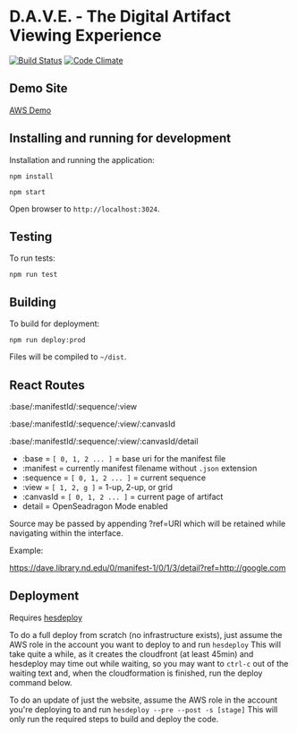 # D.A.V.E. - The Digital Artifact Viewing Experience
[![Build Status](https://travis-ci.org/ndlib/dave.svg?branch=master)](https://travis-ci.org/ndlib/dave)
[![Code Climate](https://codeclimate.com/github/ndlib/dave/badges/gpa.svg)](https://codeclimate.com/github/ndlib/dave)

## Demo Site

[AWS Demo](https://dave.library.nd.edu)

## Installing and running for development

Installation and running the application:

`npm install`

`npm start`

Open browser to `http://localhost:3024`.

## Testing

To run tests:

`npm run test`

## Building

To build for deployment:

`npm run deploy:prod`

Files will be compiled to `~/dist`.

## React Routes

:base/:manifestId/:sequence/:view

:base/:manifestId/:sequence/:view/:canvasId

:base/:manifestId/:sequence/:view/:canvasId/detail

 * :base = `[ 0, 1, 2 ... ]` = base uri for the manifest file
 * :manifest = currently manifest filename without `.json` extension
 * :sequence = `[ 0, 1, 2 ... ]` = current sequence
 * :view = `[ 1, 2, g ]` = 1-up, 2-up, or grid
 * :canvasId = `[ 0, 1, 2 ... ]` = current page of artifact
 * detail = OpenSeadragon Mode enabled

Source may be passed by appending ?ref=URI which will be retained while navigating within the interface.

Example:

https://dave.library.nd.edu/0/manifest-1/0/1/3/detail?ref=http://google.com

## Deployment

Requires [hesdeploy](https://github.com/ndlib/hesburgh_utilities/blob/master/scripts/HESDEPLOY.md)

To do a full deploy from scratch (no infrastructure exists), just assume the AWS role in the account you want to deploy to
and run `hesdeploy` This will take quite a while, as it creates the cloudfront (at least 45min) and hesdeploy may time out while waiting, 
so you may want to `ctrl-c` out of the waiting text and, when the cloudformation is finished, run the deploy command below.

To do an update of just the website, assume the AWS role in the account you're deploying to and run
`hesdeploy --pre --post -s [stage]` This will only run the required steps to build and deploy the code.
